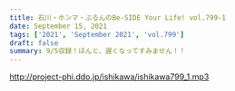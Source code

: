 ```yaml
---
title: 石川・ホンマ・ぶるんのBe-SIDE Your Life! vol.799-1
date: September 15, 2021
tags: ['2021', 'September 2021', 'vol.799']
draft: false
summary: 9/5収録！ほんと、遅くなってすみません！！
---
```


http://project-phi.ddo.jp/ishikawa/ishikawa799_1.mp3